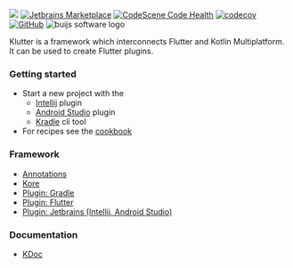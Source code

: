 [![](https://img.shields.io/badge/Buijs-Software-blue)](https://pub.dev/publishers/buijs.dev/packages)
[![Jetbrains Marketplace](https://img.shields.io/jetbrains/plugin/v/19846-klutter?label=Jetbrains%20Plugin)](https://plugins.jetbrains.com/plugin/19846-klutter)
[![CodeScene Code Health](https://codescene.io/projects/27235/status-badges/code-health)](https://codescene.io/projects/27235)
[![codecov](https://codecov.io/gh/buijs-dev/klutter/branch/main/graph/badge.svg)](https://codecov.io/gh/buijs-dev/klutter)
[![GitHub](https://img.shields.io/github/license/buijs-dev/klutter?color=black&style=plastic)](https://github.com/buijs-dev/klutter/blob/main/LICENSE)
<img src="https://github.com/buijs-dev/klutter/blob/develop/.github/assets/metadata/icon/klutter_logo.png?raw=true" alt="buijs software logo" />

Klutter is a framework which interconnects Flutter and Kotlin Multiplatform.
It can be used to create Flutter plugins.


### Getting started
- Start a new project with the
  - [Intellij](https://buijs.dev/klutter-3/) plugin
  - [Android Studio](https://buijs.dev/klutter-4/) plugin
  - [Kradle](https://buijs.dev/kradle-1/) cli tool
- For recipes see the [cookbook](https://github.com/buijs-dev/klutter-cookbook)

### Framework
- [Annotations](lib/annotations/module.md)
- [Kore](lib/kore/module.md)
- [Plugin: Gradle](lib/gradle/module.md)
- [Plugin: Flutter](https://github.com/buijs-dev/klutter-dart)
- [Plugin: Jetbrains (Intellij, Android Studio)](lib/jetbrains/module.md)

### Documentation
- [KDoc](https://buijs-dev.github.io/klutter/)